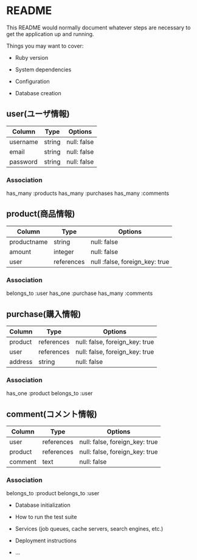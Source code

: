 # README

This README would normally document whatever steps are necessary to get the
application up and running.

Things you may want to cover:

* Ruby version

* System dependencies

* Configuration

* Database creation

## user(ユーザ情報)

|Column   |Type|Options      |
|---------|------|-----------|
|username |string|null: false|
|email    |string|null: false|
|password |string|null: false|

### Association

has_many :products
has_many :purchases
has_many :comments

## product(商品情報)
|Column      |Type      |Options                       |
|------------|----------|------------------------------|
|productname |string    |null: false                   |
|amount      |integer   |null: false                   |
|user        |references|null :false, foreign_key: true|

### Association
belongs_to :user
has_one :purchase
has_many :comments


## purchase(購入情報)
|Column  |Type      |Options                       |
|--------|----------|------------------------------|
|product |references|null: false, foreign_key: true|
|user    |references|null: false, foreign_key: true|
|address |string    |null: false                   |

### Association
has_one :product
belongs_to :user

## comment(コメント情報)
|Column  |Type      |Options                       |
|--------|----------|------------------------------|
|user    |references|null: false, foreign_key: true|
|product |references|null: false, foreign_key: true|
|comment |text      |null: false                   |

### Association
belongs_to :product
belongs_to :user

* Database initialization

* How to run the test suite

* Services (job queues, cache servers, search engines, etc.)

* Deployment instructions

* ...

